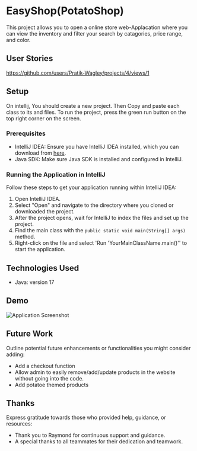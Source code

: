 # EasyShop(PotatoShop)

This project allows you to open a online store web-Applacation where you can view the inventory and filter your search by catagories, price range, and color.
## User Stories
https://github.com/users/Pratik-Wagley/projects/4/views/1

## Setup
On intellij, You should create a new project. Then Copy and paste each class to its and files. To run the project, press the green run button on the top right corner on the screen.

### Prerequisites

- IntelliJ IDEA: Ensure you have IntelliJ IDEA installed, which you can download from [here](https://www.jetbrains.com/idea/download/).
- Java SDK: Make sure Java SDK is installed and configured in IntelliJ.

### Running the Application in IntelliJ

Follow these steps to get your application running within IntelliJ IDEA:

1. Open IntelliJ IDEA.
2. Select "Open" and navigate to the directory where you cloned or downloaded the project.
3. After the project opens, wait for IntelliJ to index the files and set up the project.
4. Find the main class with the `public static void main(String[] args)` method.
5. Right-click on the file and select 'Run 'YourMainClassName.main()'' to start the application.

## Technologies Used

- Java: version 17

## Demo


![Application Screenshot](path/to/your/screenshot.png)

## Future Work

Outline potential future enhancements or functionalities you might consider adding:

- Add a checkout function
- Allow admin to easily remove/add/update products in the website without going into the code.
- Add potatoe themed products


## Thanks

Express gratitude towards those who provided help, guidance, or resources:

- Thank you to Raymond for continuous support and guidance.
- A special thanks to all teammates for their dedication and teamwork.

